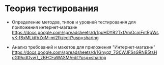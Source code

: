 
# Теория тестирования
-  Определение методов, типов и уровней тестирования для приложения интернет-магазин https://docs.google.com/spreadsheets/d/1puHDYB2TxfAmOcmFntRgWsvK-f8xMLkifbZqM-mi2fk/edit?usp=sharing

-  Анализ требований и макетов для приложения "Интернет-магазин" https://docs.google.com/spreadsheets/d/1Gnyqz_7G0WJFSsGRNB5tsHoGt9udOvwT_zBFCFaWASM/edit?usp=sharing
